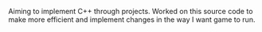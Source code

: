 Aiming to implement C++ through projects.
Worked on this source code to make more efficient and implement changes in the way I want game to run.
